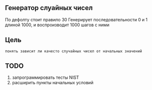 ## Генератор слуайных чисел
По дефолту стоит правило 30
Генерирует последовательности 0 и 1 длиной 1000, и воспроизводит 1000 шагов с ними

## Цель
~~~
понять зависит ли качесто случайных чисел от начальных значений
~~~

## TODO
1) запрограммировать тесты NIST
2) расширить пункты начальных условий
